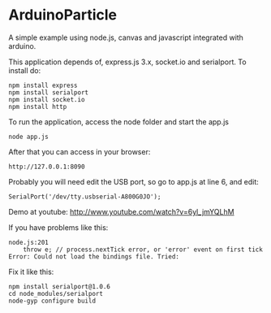 ArduinoParticle
===============


A simple example using node.js, canvas and javascript integrated with arduino.

This application depends of, express.js 3.x, socket.io and serialport. To install do:

	npm install express
	npm install serialport
	npm install socket.io
	npm install http

To run the application, access the node folder and start the app.js
	
	node app.js
	
After that you can access in your browser:

	http://127.0.0.1:8090
	
Probably you will need edit the USB port, so go to app.js at line 6, and edit: 
	
	SerialPort('/dev/tty.usbserial-A800G0JO');
	
	
Demo at youtube: http://www.youtube.com/watch?v=6yl_jmYQLhM


If you have problems like this:
    
    node.js:201
        throw e; // process.nextTick error, or 'error' event on first tick
    Error: Could not load the bindings file. Tried:

Fix it like this:
    
    npm install serialport@1.0.6
    cd node_modules/serialport
    node-gyp configure build

